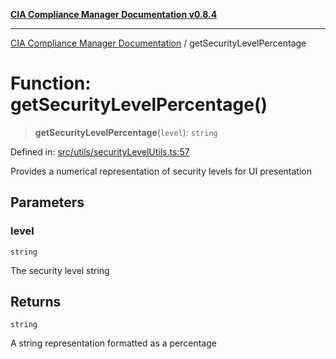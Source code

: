 [**CIA Compliance Manager Documentation v0.8.4**](../README.md)

***

[CIA Compliance Manager Documentation](../globals.md) / getSecurityLevelPercentage

# Function: getSecurityLevelPercentage()

> **getSecurityLevelPercentage**(`level`): `string`

Defined in: [src/utils/securityLevelUtils.ts:57](https://github.com/Hack23/cia-compliance-manager/blob/a6d8d6a2cab2160940b9a047208c12088d7e02cf/src/utils/securityLevelUtils.ts#L57)

Provides a numerical representation of security levels for UI presentation

## Parameters

### level

`string`

The security level string

## Returns

`string`

A string representation formatted as a percentage
